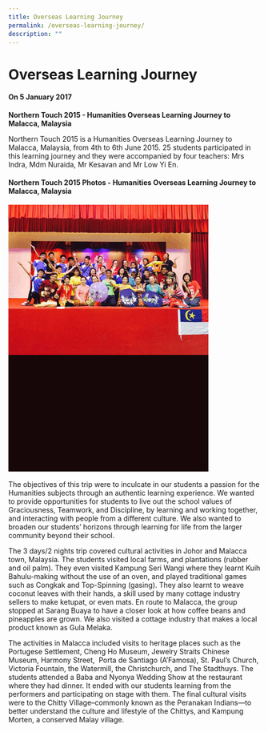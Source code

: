 ```yaml
---
title: Overseas Learning Journey
permalink: /overseas-learning-journey/
description: ""
---
```


Overseas Learning Journey
=========================

#### On 5 January 2017

**Northern Touch 2015 - Humanities Overseas Learning Journey to Malacca, Malaysia**

Northern Touch 2015 is a Humanities Overseas Learning Journey to Malacca, Malaysia, from 4th to 6th June 2015. 25 students participated in this learning journey and they were accompanied by four teachers: Mrs Indra, Mdm Nuraida, Mr Kesavan and Mr Low Yi En.



#### Northern Touch 2015 Photos - Humanities Overseas Learning Journey to Malacca, Malaysia

![](/images/Overseas.gif)




The objectives of this trip were to inculcate in our students a passion for the Humanities subjects through an authentic learning experience. We wanted to provide opportunities for students to live out the school values of Graciousness, Teamwork, and Discipline, by learning and working together, and interacting with people from a different culture. We also wanted to broaden our students’ horizons through learning for life from the larger community beyond their school.

The 3 days/2 nights trip covered cultural activities in Johor and Malacca town, Malaysia. The students visited local farms, and plantations (rubber and oil palm). They even visited Kampung Seri Wangi where they learnt Kuih Bahulu-making without the use of an oven, and played traditional games such as Congkak and Top-Spinning (gasing). They also learnt to weave coconut leaves with their hands, a skill used by many cottage industry sellers to make ketupat, or even mats. En route to Malacca, the group stopped at Sarang Buaya to have a closer look at how coffee beans and pineapples are grown. We also visited a cottage industry that makes a local product known as Gula Melaka.

  

The activities in Malacca included visits to heritage places such as the Portugese Settlement, Cheng Ho Museum, Jewelry Straits Chinese Museum, Harmony Street,  Porta de Santiago (A’Famosa), St. Paul’s Church, Victoria Fountain, the Watermill, the Christchurch, and The Stadthuys. The students attended a Baba and Nyonya Wedding Show at the restaurant where they had dinner. It ended with our students learning from the performers and participating on stage with them. The final cultural visits were to the Chitty Village–commonly known as the Peranakan Indians—to better understand the culture and lifestyle of the Chittys, and Kampung Morten, a conserved Malay village.